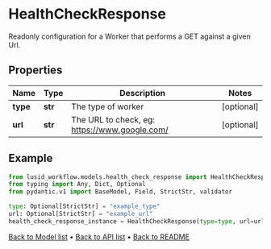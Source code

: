 # HealthCheckResponse

Readonly configuration for a Worker that performs a GET against a given Url.
## Properties
Name | Type | Description | Notes
------------ | ------------- | ------------- | -------------
**type** | **str** | The type of worker | [optional] 
**url** | **str** | The URL to check, eg: https://www.google.com/ | [optional] 
## Example

```python
from lusid_workflow.models.health_check_response import HealthCheckResponse
from typing import Any, Dict, Optional
from pydantic.v1 import BaseModel, Field, StrictStr, validator

type: Optional[StrictStr] = "example_type"
url: Optional[StrictStr] = "example_url"
health_check_response_instance = HealthCheckResponse(type=type, url=url)

```

[Back to Model list](../README.md#documentation-for-models) &#8226; [Back to API list](../README.md#documentation-for-api-endpoints) &#8226; [Back to README](../README.md)

